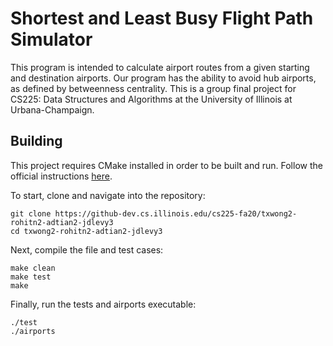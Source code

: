 # Shortest and Least Busy Flight Path Simulator

This program is intended to calculate airport routes from a given starting and destination airports. Our program has the ability to avoid hub airports, as defined by betweenness centrality. This is a group final project for CS225: Data Structures and Algorithms at the University of Illinois at Urbana-Champaign.

## Building

This project requires CMake installed in order to be built and run. Follow the official instructions [here](https://cmake.org/install/).

To start, clone and navigate into the repository:
```
git clone https://github-dev.cs.illinois.edu/cs225-fa20/txwong2-rohitn2-adtian2-jdlevy3
cd txwong2-rohitn2-adtian2-jdlevy3
```
Next, compile the file and test cases:
```
make clean
make test
make
```
Finally, run the tests and airports executable:
```
./test
./airports
```
